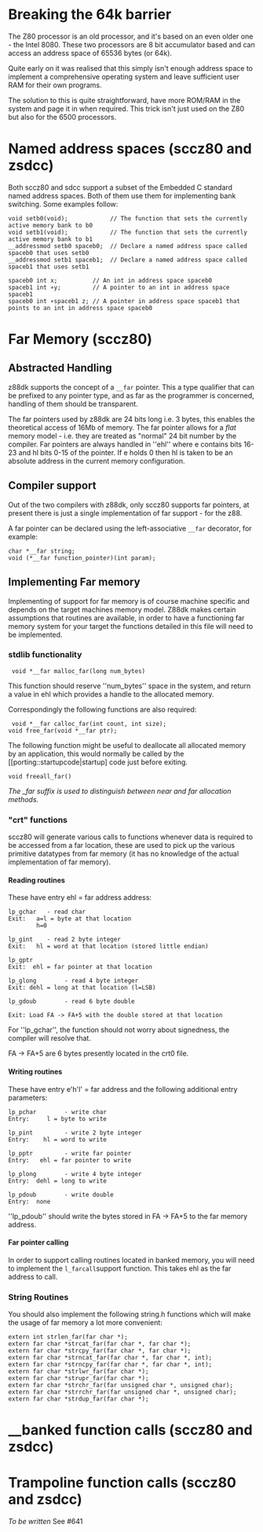 # Breaking the 64k barrier

The Z80 processor is an old processor, and it's based on an even older one - the Intel 8080. These two processors are 8 bit accumulator based and can access an address space of 65536 bytes (or 64k).

Quite early on it was realised that this simply isn't enough address space to implement a comprehensive operating system and leave sufficient user RAM for their own programs.

The solution to this is quite straightforward, have more ROM/RAM in the system and page it in when required. This trick isn't just used on the Z80 but also for the 6500 processors.

# Named address spaces (sccz80 and zsdcc)

Both sccz80 and sdcc support a subset of the Embedded C standard named address spaces. Both of them use them for implementing bank switching. Some examples follow:

```
void setb0(void);            // The function that sets the currently active memory bank to b0
void setb1(void);            // The function that sets the currently active memory bank to b1
__addressmod setb0 spaceb0;  // Declare a named address space called spaceb0 that uses setb0
__addressmod setb1 spaceb1;  // Declare a named address space called spaceb1 that uses setb1

spaceb0 int x;          // An int in address space spaceb0
spaceb1 int ∗y;         // A pointer to an int in address space spaceb1
spaceb0 int ∗spaceb1 z; // A pointer in address space spaceb1 that points to an int in address space spaceb0
```

# Far Memory (sccz80)

## Abstracted Handling

z88dk supports the concept of a `__far` pointer. This a type qualifier that can be prefixed to any pointer type, and as far as the programmer is concerned, handling of them should be transparent.

The far pointers used by z88dk are 24 bits long i.e. 3 bytes, this enables the theoretical access of 16Mb of memory. The far pointer allows for a *flat* memory model - i.e. they are treated as "normal" 24 bit number by the compiler. Far pointers are always handled in ''ehl'' where e contains bits 16-23 and hl bits 0-15 of the pointer. If e holds 0 then hl is taken to be an absolute address in the current memory configuration.

## Compiler support

Out of the two compilers with z88dk, only sccz80 supports far pointers, at present there is just a single implementation of far support - for the z88.

A far pointer can be declared using the left-associative `__far` decorator, for example:

    char *__far string;
    void (*__far function_pointer)(int param);

## Implementing Far memory

Implementing of support for far memory is of course machine specific and depends on the target machines memory model. Z88dk makes certain assumptions that routines are available, in order to have a functioning far memory system for your target the functions detailed in this file will need to be implemented.

### stdlib functionality

	 void *__far malloc_far(long num_bytes)


This function should reserve ''num_bytes'' space in the system, and return a value in ehl which provides a handle to the allocated memory.

Correspondingly the following functions are also required:

	 void *__far calloc_far(int count, int size);
	void free_far(void *__far ptr);

The following function might be useful to deallocate all allocated memory by an application, this would normally be called by the [[porting::startupcode|startup] code just before exiting.

	void freeall_far()


*The _far suffix is used to distinguish between near and far allocation methods.*

### "crt" functions

sccz80 will generate various calls to functions whenever data is required to be accessed from a far location, these are used to pick up the various primitive datatypes from far memory (it has no knowledge of the actual implementation of far memory).

#### Reading routines

These have entry ehl = far address address:

	lp_gchar   - read char
	Exit:   a=l = byte at that location
	        h=0
	
	lp_gint    - read 2 byte integer
	Exit:   hl = word at that location (stored little endian)
	
	lp_gptr
	Exit:  ehl = far pointer at that location
	
	lp_glong        - read 4 byte integer
	Exit: dehl = long at that location (l=LSB)
	
	lp_gdoub        - read 6 byte double
	
	Exit: Load FA -> FA+5 with the double stored at that location


For ''lp_gchar'', the function should not worry about signedness, the compiler will resolve that.

FA -> FA+5 are 6 bytes presently located in the crt0 file.

#### Writing routines

These have entry e'h'l' = far address and the following additional entry parameters:

	lp_pchar        - write char
	Entry:     l = byte to write
	
	lp_pint         - write 2 byte integer
	Entry:    hl = word to write
	
	lp_pptr         - write far pointer
	Entry:   ehl = far pointer to write
	
	lp_plong        - write 4 byte integer
	Entry:  dehl = long to write
	
	lp_pdoub        - write double
	Entry:  none


''lp_pdoub'' should write the bytes stored in FA -> FA+5 to the far memory address.

#### Far pointer calling

In order to support calling routines located in banked memory, you will need to implement the `l_farcall`support function. This takes ehl as the far address to call. 

### String Routines

You should also implement the following string.h functions which will make the usage of far memory a lot more convenient:

	
	extern int strlen_far(far char *);
	extern far char *strcat_far(far char *, far char *);
	extern far char *strcpy_far(far char *, far char *);
	extern far char *strncat_far(far char *, far char *, int);
	extern far char *strncpy_far(far char *, far char *, int);
	extern far char *strlwr_far(far char *);
	extern far char *strupr_far(far char *);
	extern far char *strchr_far(far unsigned char *, unsigned char);
	extern far char *strrchr_far(far unsigned char *, unsigned char);
	extern far char *strdup_far(far char *);

# __banked function calls (sccz80 and zsdcc)


# Trampoline function calls (sccz80 and zsdcc)

_To be written_ See #641

